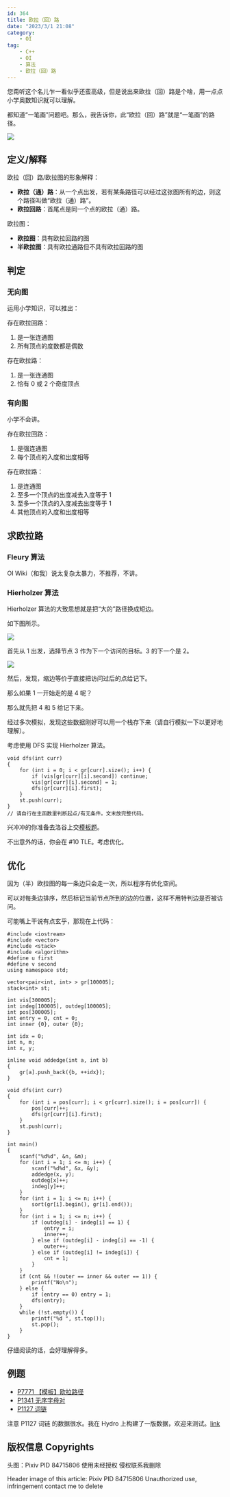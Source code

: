 ```yaml
---
id: 364
title: 欧拉（回）路
date: "2023/3/1 21:08"
category:
    - OI
tag:
    - C++
    - OI
    - 算法
    - 欧拉（回）路
---
```


您甭听这个名儿乍一看似乎还蛮高级，但是说出来欧拉（回）路是个啥，用一点点小学奥数知识就可以理解。

都知道“一笔画”问题吧。那么，我告诉你，此“欧拉（回）路”就是“一笔画”的路径。

![](img/364-eular-route-1.jpg)

## 定义/解释

欧拉（回）路/欧拉图的形象解释：

- **欧拉（通）路**：从一个点出发，若有某条路径可以经过这张图所有的边，则这个路径叫做“欧拉（通）路”。
- **欧拉回路**：首尾点是同一个点的欧拉（通）路。

欧拉图：

- **欧拉图**：具有欧拉回路的图
- **半欧拉图**：具有欧拉通路但不具有欧拉回路的图

## 判定
### 无向图
运用小学知识，可以推出：

存在欧拉回路：

1. 是一张连通图
2. 所有顶点的度数都是偶数

存在欧拉路：

1. 是一张连通图
2. 恰有 0 或 2 个奇度顶点

### 有向图
小学不会讲。

存在欧拉回路：

1. 是强连通图
2. 每个顶点的入度和出度相等

存在欧拉路：

1. 是连通图
2. 至多一个顶点的出度减去入度等于 1
3. 至多一个顶点的入度减去出度等于 1
4. 其他顶点的入度和出度相等

## 求欧拉路

### Fleury 算法

OI Wiki（和我）说太复杂太暴力，不推荐，不讲。

### Hierholzer 算法

Hierholzer 算法的大致思想就是把“大的”路径换成短边。

如下图所示。

![](img/364-eular-route-2.jpg)

首先从 $1$ 出发，选择节点 $3$ 作为下一个访问的目标。$3$ 的下一个是 $2$。

![](img/364-eular-route-3.jpg)

然后，发现，缩边等价于直接把访问过后的点给记下。

那么如果 $1$ 一开始走的是 $4$ 呢？

那么就先把 $4$ 和 $5$ 给记下来。

经过多次模拟，发现这些数据刚好可以用一个栈存下来（请自行模拟一下以更好地理解）。

考虑使用 DFS 实现 Hierholzer 算法。

```
void dfs(int curr)
{
	for (int i = 0; i < gr[curr].size(); i++) {
		if (vis[gr[curr][i].second]) continue;
		vis[gr[curr][i].second] = 1;
		dfs(gr[curr][i].first);
	}
	st.push(curr);
}
// 请自行在主函数里判断起点/有无条件。文末放完整代码。
```

兴冲冲的你准备去洛谷上交[模板题](https://www.luogu.com.cn/problem/P7771)。

不出意外的话，你会在 #10 TLE。考虑优化。

## 优化

因为（半）欧拉图的每一条边只会走一次，所以程序有优化空间。

可以对每条边排序，然后标记当前节点所到的边的位置，这样不用特判边是否被访问。

可能嘴上干说有点玄乎，那现在上代码：
```
#include <iostream>
#include <vector>
#include <stack>
#include <algorithm>
#define u first
#define v second
using namespace std;

vector<pair<int, int> > gr[100005];
stack<int> st;

int vis[300005];
int indeg[100005], outdeg[100005];
int pos[300005];
int entry = 0, cnt = 0;
int inner {0}, outer {0};

int idx = 0;
int n, m;
int x, y;

inline void addedge(int a, int b)
{
	gr[a].push_back({b, ++idx});
}

void dfs(int curr)
{
	for (int i = pos[curr]; i < gr[curr].size(); i = pos[curr]) {
		pos[curr]++;
		dfs(gr[curr][i].first);
	}
	st.push(curr);
}

int main()
{
	scanf("%d%d", &n, &m);
	for (int i = 1; i <= m; i++) {
		scanf("%d%d", &x, &y);
		addedge(x, y);
		outdeg[x]++;
		indeg[y]++;
	}
	for (int i = 1; i <= n; i++) {
		sort(gr[i].begin(), gr[i].end());
	}
	for (int i = 1; i <= n; i++) {
		if (outdeg[i] - indeg[i] == 1) {
			entry = i;
			inner++;
		} else if (outdeg[i] - indeg[i] == -1) {
			outer++;
		} else if (outdeg[i] != indeg[i]) {
			cnt = 1;
		}
	}
	if (cnt && !(outer == inner && outer == 1)) {
		printf("No\n");
	} else {
		if (entry == 0) entry = 1;
		dfs(entry);
	}
	while (!st.empty()) {
		printf("%d ", st.top());
		st.pop();
	}
}
```

仔细阅读的话，会好理解得多。

## 例题
- [P7771 【模板】欧拉路径](https://www.luogu.com.cn/problem/P7771)
- [P1341 无序字母对](https://www.luogu.com.cn/problem/P1341)
- [P1127 词链](https://www.luogu.com.cn/problem/P1127)

注意 P1127 词链 的数据很水。我在 Hydro 上构建了一版数据，欢迎来测试。[link](https://hydro.ac/d/Imken_domain/p/L1127)

## 版权信息 Copyrights
头图：Pixiv PID 84715806 使用未经授权 侵权联系我删除

Header image of this article: Pixiv PID 84715806 Unauthorized use, infringement contact me to delete

